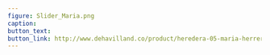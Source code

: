 ```yaml
---
figure: Slider_Maria.png
caption:
button_text:
button_link: http://www.dehavilland.co/product/heredera-05-maria-herreros
---
```


